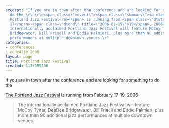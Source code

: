 ```yaml
---
excerpt: "If you are in town after the conference and are looking for something to
  do the \r\n\r\n<span class=\"vevent\"><span class=\"summary\"><a class=\"url\" href=\"http://www.travelportland.com/jazz/index.html\">The
  Portland Jazz Festival</a></span> is running from <span class=\"dtstart\" title=\"2006-02-17\">February
  17</span>-<span class=\"dtend\" title=\"2006-02-19\">19</span>, 2006</span>\r\n</span>\r\n\r\n<blockquote>\r\nThe
  internationally acclaimed Portland Jazz Festival will feature McCoy Tyner, DeeDee
  Bridgewater, Bill Frisell and Eddie Palmieri, plus more than 90 additional jazz
  performances at multiple downtown venues.\r"
categories:
- conferences
- code4lib 2006
layout: page
title: Portland Jazz Festival
created: 1137689406
---
```

If you are in town after the conference and are looking for something to do the 

<span class="vevent"><span class="summary"><a class="url" href="http://www.travelportland.com/jazz/index.html">The Portland Jazz Festival</a></span> is running from <span class="dtstart" title="2006-02-17">February 17</span>-<span class="dtend" title="2006-02-19">19</span>, 2006</span>
</span>

<blockquote>
The internationally acclaimed Portland Jazz Festival will feature McCoy Tyner, DeeDee Bridgewater, Bill Frisell and Eddie Palmieri, plus more than 90 additional jazz performances at multiple downtown venues.
</blockquote>
